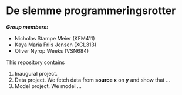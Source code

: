 # De slemme programmeringsrotter

***Group members:***
- Nicholas Stampe Meier (KFM411)
- Kaya Maria Friis Jensen (XCL313)
- Oliver Nyrop Weeks (VSN684)

This repository contains  
1. Inaugural project. 
2. Data project. We fetch data from **source x** on **y** and show that ...
3. Model project. We model ...
